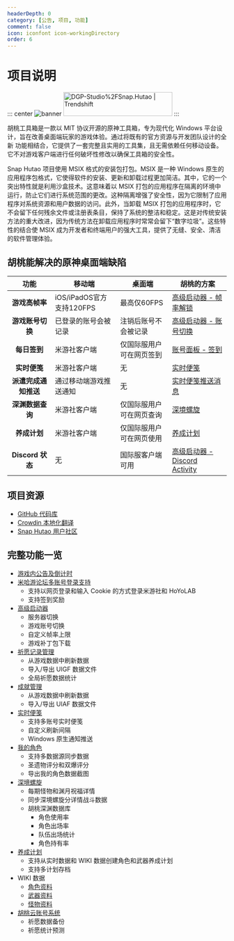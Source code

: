 ```yaml
---
headerDepth: 0
category: [公告, 项目, 功能]
comment: false
icon: iconfont icon-workingDirectory
order: 6
---
```


# 项目说明

::: center
![banner](https://img.alicdn.com/imgextra/i3/1797064093/O1CN01sh4tKQ1g6e0nrMGai_!!1797064093.png_.webp)
<a href="https://trendshift.io/repositories/2009" target="_blank"><img src="https://trendshift.io/api/badge/repositories/2009" alt="DGP-Studio%2FSnap.Hutao | Trendshift" style="width: 250px; height: 55px;" width="250" height="55"/></a>
:::

胡桃工具箱是一款以 MIT 协议开源的原神工具箱，专为现代化 Windows 平台设计，旨在改善桌面端玩家的游戏体验。通过将既有的官方资源与开发团队设计的全新
功能相结合，它提供了一套完整且实用的工具集，且无需依赖任何移动设备。它不对游戏客户端进行任何破坏性修改以确保工具箱的安全性。

Snap Hutao 项目使用 MSIX 格式的安装包打包。MSIX 是一种 Windows 原生的应用程序包格式，它使得软件的安装、更新和卸载过程更加简洁。其中，它的一个突出特性就是利用沙盒技术。这意味着以 MSIX 打包的应用程序在隔离的环境中运行，防止它们进行系统范围的更改。这种隔离增强了安全性，因为它限制了应用程序对系统资源和用户数据的访问。此外，当卸载 MSIX 打包的应用程序时，它不会留下任何残余文件或注册表条目，保持了系统的整洁和稳定。这是对传统安装方法的重大改进，因为传统方法在卸载应用程序时常常会留下“数字垃圾”。这些特性的结合使 MSIX 成为开发者和终端用户的强大工具，提供了无缝、安全、清洁的软件管理体验。

## 胡桃能解决的原神桌面端缺陷

|         功能         | 移动端                   | 桌面端                   | 胡桃的方案                                                 |
| :------------------: | ------------------------ | ------------------------ | ---------------------------------------------------------- |
|    **游戏高帧率**    | iOS/iPadOS官方支持120FPS | 最高仅60FPS              | [高级启动器 - 帧率解锁](features/game-launcher.md)         |
|   **游戏账号切换**   | 已登录的账号会被记录     | 注销后账号不会被记录     | [高级启动器 - 账号切换](features/game-launcher.md)         |
|     **每日签到**     | 米游社客户端             | 仅国际服用户可在网页签到 | [账号面板 - 签到](features/mhy-account-switch.md)          |
|     **实时便笺**     | 米游社客户端             | 无                       | [实时便笺](features/real-time-notes.md)                    |
| **派遣完成通知推送** | 通过移动端游戏推送通知   | 无                       | [实时便笺推送消息](features/real-time-notes.md)            |
|   **深渊数据查询**   | 米游社客户端             | 仅国际服用户可在网页查询 | [深境螺旋](features/hutao-API.md)                          |
|     **养成计划**     | 米游社客户端             | 仅国际服用户可在网页使用 | [养成计划](features/develop-plan.md)                       |
|   **Discord 状态**   | 无                       | 国际服客户端可用         | [高级启动器 - Discord Activity](features/game-launcher.md) |

## 项目资源

- [GitHub 代码库](https://github.com/DGP-Studio/Snap.Hutao)
- [Crowdin 本地化翻译](https://translate.hut.ao/)
- [Snap Hutao 用户社区](community.md)

## 完整功能一览

- [游戏内公告及倒计时](features/dashboard.md)
- [米哈游论坛多账号登录支持](features/mhy-account-switch.md)
  - 支持以网页登录和输入 Cookie 的方式登录米游社和 HoYoLAB
  - 支持签到奖励
- [高级启动器](features/game-launcher.md)
  - 服务器切换
  - 游戏账号切换
  - 自定义帧率上限
  - 游戏补丁包下载
- [祈愿记录管理](features/wish-export.md)
  - 从游戏数据中刷新数据
  - 导入/导出 UIGF 数据文件
  - 全局祈愿数据统计
- [成就管理](features/achievements.md)
  - 从游戏数据中刷新数据
  - 导入/导出 UIAF 数据文件
- [实时便笺](features/real-time-notes.md)
  - 支持多账号实时便笺
  - 自定义刷新间隔
  - Windows 原生通知推送
- [我的角色](features/character-data.md)
  - 支持多数据源同步数据
  - 圣遗物评分和双爆评分
  - 导出我的角色数据截图
- [深境螺旋](features/hutao-API.md)
  - 每期怪物和渊月祝福详情
  - 同步深境螺旋分详情战斗数据
  - 胡桃深渊数据库
    - 角色使用率
    - 角色出场率
    - 队伍出场统计
    - 角色持有率
- [养成计划](features/develop-plan.md)
  - 支持从实时数据和 WIKI 数据创建角色和武器养成计划
  - 支持多计划存档
- WIKI 数据
  - [角色资料](features/character-wiki.md)
  - [武器资料](features/weapon-wiki.md)
  - [怪物资料](features/monster-wiki.md)
- [胡桃云账号系统](features/hutao-settings.md#胡桃帐号)
  - 祈愿数据备份
  - 祈愿统计预测

